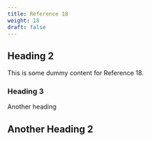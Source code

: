 ```yaml
---
title: Reference 18
weight: 18
draft: false
---
```


## Heading 2

This is some dummy content for Reference 18.

### Heading 3

Another heading

## Another Heading 2

